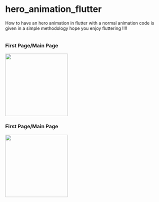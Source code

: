 # hero_animation_flutter
How to have an hero animation in flutter with a normal animation code is given in a simple methodology hope you enjoy fluttering !!!!
<div class="row">
  <div style="width: 60%;float: left;">  <h3>First Page/Main Page</h3> 
<img src="https://github.com/neon97/hero_animation_flutter/blob/master/Screenshot_1563015905.png?raw=true"  width="200" >
    </div>
 <div style="width: 60%;float: left;">
  <h3>First Page/Main Page</h3> 
<img src="https://github.com/neon97/hero_animation_flutter/blob/master/Screenshot_1563015905.png?raw=true"  width="200" >
  </div>
  </div>



